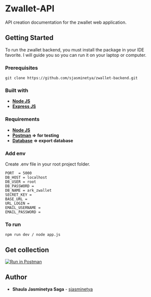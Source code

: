 # Zwallet-API
API creation documentation for the zwallet web application.

## Getting Started
To run the zwallet backend, you must install the package in your IDE favorite. I will guide you so you can run it on your laptop or computer.

### Prerequisites

```
git clone https://github.com/sjasminetya/zwallet-backend.git
```

### Built with
* **[Node JS](https://nodejs.org/en/download/)**
* **[Express JS](http://expressjs.com/en/starter/installing.html)**

### Requirements
* **[Node JS](https://nodejs.org/en/download/)**
* **[Postman](https://www.postman.com/) => for testing**
* **[Database](https://github.com/sjasminetya/zwallet-backend/blob/main/ark_zwallet.sql) => export database**

### Add env
Create .env file in your root project folder.
```
PORT  = 5000
DB_HOST = localhost
DB_USER = root
DB_PASSWORD = 
DB_NAME = ark_zwallet
SECRET_KEY = 
BASE_URL = 
URL_LOGIN = 
EMAIL_USERNAME = 
EMAIL_PASSWORD = 
```

### To run
```
npm run dev / node app.js
```

## Get collection

[![Run in Postman](https://run.pstmn.io/button.svg)](https://app.getpostman.com/run-collection/3e371793a94f1a8bfbd2)
  
## Author

  * **Shaula Jasminetya Saga** - [sjasminetya](https://github.com/sjasminetya)
